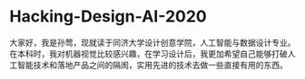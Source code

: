 # Hacking-Design-AI-2020

大家好，我是孙莺，现就读于同济大学设计创意学院，人工智能与数据设计专业。
在本科时，我对机器视觉比较感兴趣，在学习设计后，我更加希望自己能够打破人工智能技术和落地产品之间的隔阂，实用先进的技术去做一些直接有用的东西。